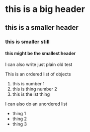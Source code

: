 # this is a big header
## this is a smaller header
### this is smaller still
#### this might be the smallest header 

I can also write just plain old test

This is an ordered list of objects
1. this is number 1 
2. this is thing number 2 
3. this is the lst thing

I can also do an unordered list
* thing 1 
* thing 2 
* thing 3
